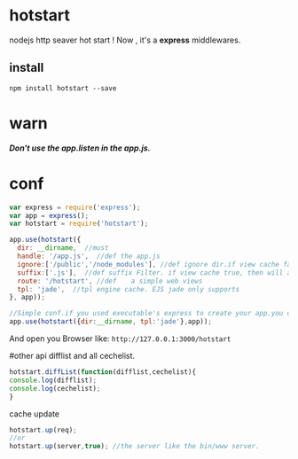 # hotstart
nodejs http seaver  hot start ! Now , it's a  __express__  middlewares.
## install
`npm install hotstart --save`
# warn
___Don't use the app.listen  in the app.js.___
# conf
```javascript
var express = require('express');
var app = express();
var hotstart = require('hotstart');

app.use(hotstart({
  dir: __dirname,  //must
  handle: '/app.js',  //def the app.js
  ignore:['/public','/node_modules'], //def ignore dir.if view cache false, then will push view path
  suffix:['.js'],  //def suffix Filter. if view cache true, then will auto push view engine
  route: '/hotstart', //def  　a simple web views
  tpl: 'jade',  //tpl engine cache. EJS jade only supports
}, app));

//Simple conf.if you used executable's express to create your app.you only set:
app.use(hotstart({dir:__dirname, tpl:'jade'},app));
```
And open you Browser like: `http://127.0.0.1:3000/hotstart`

#other api 
difflist and all cechelist.
```javascript
hotstart.diffList(function(difflist,cechelist){
console.log(difflist);
console.log(cechelist);
}
```
cache update
```javascript
hotstart.up(req);
//or
hotstart.up(server,true); //the server like the bin/www server.
```
